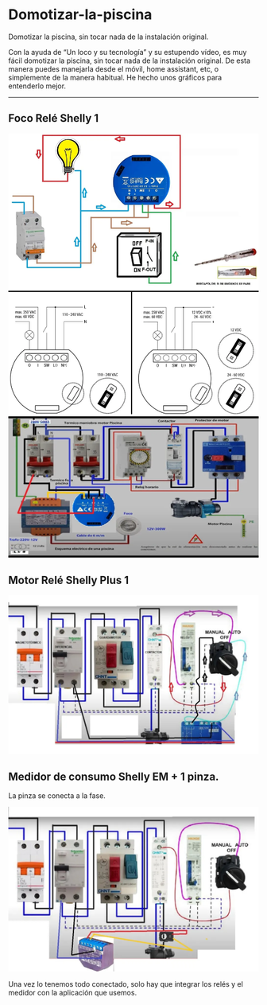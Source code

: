 # Domotizar-la-piscina
Domotizar la piscina, sin tocar nada de la instalación original.

Con la ayuda de “Un loco y su tecnología” y su estupendo vídeo, es muy fácil domotizar la piscina, sin tocar nada
de la instalación original. De esta manera puedes manejarla desde el móvil, home assistant, etc, o simplemente
de la manera habitual.
He hecho unos gráficos para entenderlo mejor.

---
## Foco Relé Shelly 1

![Piscina domotizada](assets/rele_shelly_1.png)
![Piscina domotizada](assets/rele_shelly_1_2.png)

## Motor Relé Shelly Plus 1

![Piscina domotizada](assets/rele_shelly_plus_1.png)

## Medidor de consumo Shelly EM + 1 pinza. 
La pinza se conecta a la fase.

![Piscina domotizada](assets/medidor_consumo.png)

Una vez lo tenemos todo conectado, solo hay que integrar los relés y el medidor con la aplicación que usemos.
